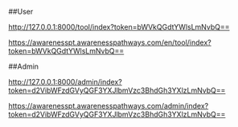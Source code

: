 

##User

http://127.0.0.1:8000/tool/index?token=bWVkQGdtYWlsLmNvbQ==

https://awarenesspt.awarenesspathways.com/en/tool/index?token=bWVkQGdtYWlsLmNvbQ==

##Admin

http://127.0.0.1:8000/admin/index?token=d2VibWFzdGVyQGF3YXJlbmVzc3BhdGh3YXlzLmNvbQ==

https://awarenesspt.awarenesspathways.com/admin/index?token=d2VibWFzdGVyQGF3YXJlbmVzc3BhdGh3YXlzLmNvbQ==